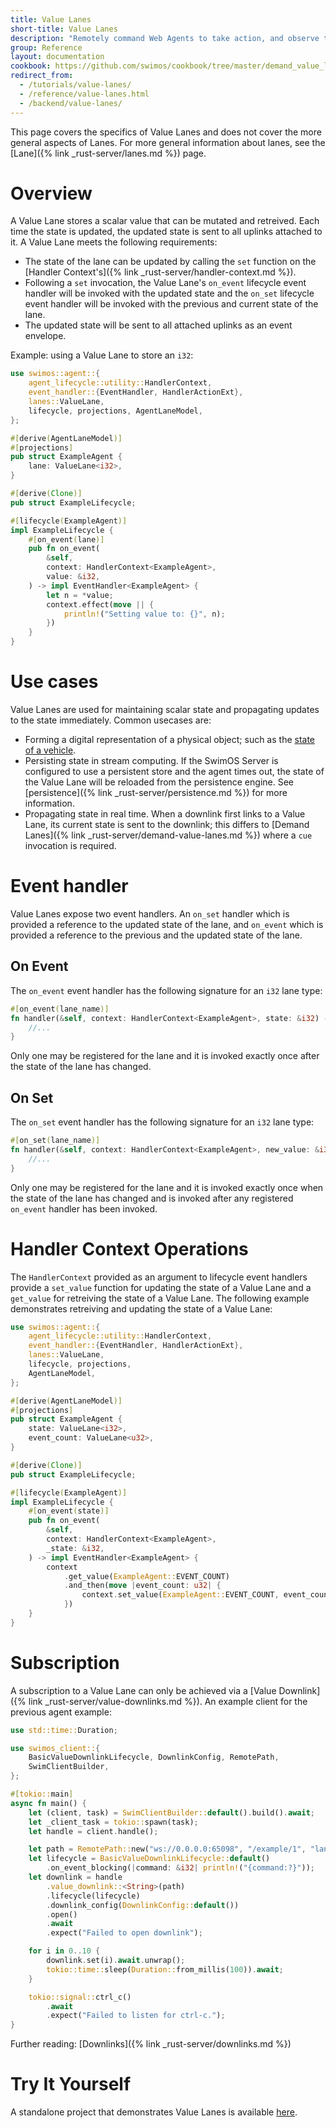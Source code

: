 ```yaml
---
title: Value Lanes
short-title: Value Lanes
description: "Remotely command Web Agents to take action, and observe the actions taken by others."
group: Reference
layout: documentation
cookbook: https://github.com/swimos/cookbook/tree/master/demand_value_lanes
redirect_from:
  - /tutorials/value-lanes/
  - /reference/value-lanes.html
  - /backend/value-lanes/
---
```


This page covers the specifics of Value Lanes and does not cover the more general aspects of Lanes. For more general information about lanes, see the [Lane]({% link _rust-server/lanes.md %}) page.

# Overview

A Value Lane stores a scalar value that can be mutated and retreived. Each time the state is updated, the updated state is sent to all uplinks attached to it. A Value Lane meets the following requirements:

- The state of the lane can be updated by calling the `set` function on the [Handler Context's]({% link _rust-server/handler-context.md %}).
- Following a `set` invocation, the Value Lane's `on_event` lifecycle event handler will be invoked with the updated state and the `on_set` lifecycle event handler will be invoked with the previous and current state of the lane.
- The updated state will be sent to all attached uplinks as an event envelope.

Example: using a Value Lane to store an `i32`:

```rust
use swimos::agent::{
    agent_lifecycle::utility::HandlerContext,
    event_handler::{EventHandler, HandlerActionExt},
    lanes::ValueLane,
    lifecycle, projections, AgentLaneModel,
};

#[derive(AgentLaneModel)]
#[projections]
pub struct ExampleAgent {
    lane: ValueLane<i32>,
}

#[derive(Clone)]
pub struct ExampleLifecycle;

#[lifecycle(ExampleAgent)]
impl ExampleLifecycle {
    #[on_event(lane)]
    pub fn on_event(
        &self,
        context: HandlerContext<ExampleAgent>,
        value: &i32,
    ) -> impl EventHandler<ExampleAgent> {
        let n = *value;
        context.effect(move || {
            println!("Setting value to: {}", n);
        })
    }
}
```

# Use cases

Value Lanes are used for maintaining scalar state and propagating updates to the state immediately. Common usecases are:

- Forming a digital representation of a physical object; such as the [state of a vehicle](https://github.com/swimos/transit/blob/57f1750af6d1de1f29487a73db18d718ab0d2834/server/src/main/java/swim/transit/agent/VehicleAgent.java#L32).
- Persisting state in stream computing. If the SwimOS Server is configured to use a persistent store and the agent times out, the state of the Value Lane will be reloaded from the persistence engine. See [persistence]({% link _rust-server/persistence.md %}) for more information.
- Propagating state in real time. When a downlink first links to a Value Lane, its current state is sent to the downlink; this differs to [Demand Lanes]({% link _rust-server/demand-value-lanes.md %}) where a `cue` invocation is required.

# Event handler

Value Lanes expose two event handlers. An `on_set` handler which is provided a reference to the updated state of the lane, and `on_event` which is provided a reference to the previous and the updated state of the lane.

## On Event

The `on_event` event handler has the following signature for an `i32` lane type:

```rust
#[on_event(lane_name)]
fn handler(&self, context: HandlerContext<ExampleAgent>, state: &i32) -> impl EventHandler<ExampleAgent> {
    //...
}
```

Only one may be registered for the lane and it is invoked exactly once after the state of the lane has changed.

## On Set

The `on_set` event handler has the following signature for an `i32` lane type:

```rust
#[on_set(lane_name)]
fn handler(&self, context: HandlerContext<ExampleAgent>, new_value: &i32, previous_value: Option<i32>) -> impl EventHandler<ExampleAgent> {
    //...
}
```

Only one may be registered for the lane and it is invoked exactly once when the state of the lane has changed and is invoked after any registered `on_event` handler has been invoked.

# Handler Context Operations

The `HandlerContext` provided as an argument to lifecycle event handlers provide a `set_value` function for updating the state of a Value Lane and a `get_value` for retreiving the state of a Value Lane. The following example demonstrates retreiving and updating the state of a Value Lane:

```rust
use swimos::agent::{
    agent_lifecycle::utility::HandlerContext,
    event_handler::{EventHandler, HandlerActionExt},
    lanes::ValueLane,
    lifecycle, projections,
    AgentLaneModel,
};

#[derive(AgentLaneModel)]
#[projections]
pub struct ExampleAgent {
    state: ValueLane<i32>,
    event_count: ValueLane<u32>,
}

#[derive(Clone)]
pub struct ExampleLifecycle;

#[lifecycle(ExampleAgent)]
impl ExampleLifecycle {
    #[on_event(state)]
    pub fn on_event(
        &self,
        context: HandlerContext<ExampleAgent>,
        _state: &i32,
    ) -> impl EventHandler<ExampleAgent> {
        context
            .get_value(ExampleAgent::EVENT_COUNT)
            .and_then(move |event_count: u32| {
                context.set_value(ExampleAgent::EVENT_COUNT, event_count.wrapping_add(1))
            })
    }
}
```

# Subscription

A subscription to a Value Lane can only be achieved via a [Value Downlink]({% link _rust-server/value-downlinks.md %}). An example client for the previous agent example:

```rust
use std::time::Duration;

use swimos_client::{
    BasicValueDownlinkLifecycle, DownlinkConfig, RemotePath,
    SwimClientBuilder,
};

#[tokio::main]
async fn main() {
    let (client, task) = SwimClientBuilder::default().build().await;
    let _client_task = tokio::spawn(task);
    let handle = client.handle();

    let path = RemotePath::new("ws://0.0.0.0:65098", "/example/1", "lane");
    let lifecycle = BasicValueDownlinkLifecycle::default()
        .on_event_blocking(|command: &i32| println!("{command:?}"));
    let downlink = handle
        .value_downlink::<String>(path)
        .lifecycle(lifecycle)
        .downlink_config(DownlinkConfig::default())
        .open()
        .await
        .expect("Failed to open downlink");

    for i in 0..10 {
        downlink.set(i).await.unwrap();
        tokio::time::sleep(Duration::from_millis(100)).await;
    }

    tokio::signal::ctrl_c()
        .await
        .expect("Failed to listen for ctrl-c.");
}

```

Further reading: [Downlinks]({% link _rust-server/downlinks.md %})

# Try It Yourself

A standalone project that demonstrates Value Lanes is available [here](https://github.com/swimos/swim-rust/tree/main/example_apps/value_lane).
